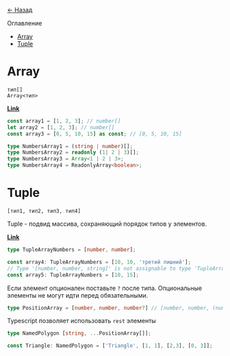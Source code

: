 [<- Назад](../README.md)

Оглавление
- [Array](#array)
- [Tuple](#tuple)
# Array


```
тип[]
Array<тип>
```

[**Link**](https://www.typescriptlang.org/play?#code/MYewdgzgLgBAhgJwXAngRhgXhgbTQGhgCZCBmAXQG4BYAKABsBTWRZFIrXA4squuqCgAOjGADkArgFsARowQQAgklQZsACmgIAlmADmMAD4ww0uQgCUOPrUEjxZ+UpUpSnZWwA8GYx2OkAPhpaIA)

```ts 
const array1 = [1, 2, 3]; // number[]
let array2 = [1, 2, 3]; // number[]
const array3 = [0, 5, 10, 15] as const; // [0, 5, 10, 15]

type NumbersArray1 = (string | number)[];
type NumbersArray2 = readonly (1| 2 | 3)[];
type NumbersArray3 = Array<1 | 2 | 3>;
type NumbersArray4 = ReadonlyArray<boolean>;

```

# Tuple

```
[тип1, тип2, тип3, тип4]
```

Tuple - подвид массива, сохраняющий порядок типов у элементов.

[**Link**](https://www.typescriptlang.org/play?#code/C4TwDgpgBAKgrmANhAggJzQQxAOTgWwCMI0BnKAXigG0A7A4tAGinqJIF0BuAWACh+AYwD2tUsCiYM2AIwAuWAmTosuBiXJVqMgAwtdLAOSAhEEACIIFYQY4A4QQJwgUQNwgVwBIggXhBbh7lCGjxk6SAAmBXgkVH88djJKGgMoGQBWbn4gA)
```ts
type TupleArrayNumbers = [number, number];

const array4: TupleArrayNumbers = [10, 10, 'третий лишний']; 
// Type '[number, number, string]' is not assignable to type 'TupleArrayNumbers'. Source has 3 element(s) but target allows only 2.
const array5: TupleArrayNumbers = [10, 15];
```

Если элемент опционален поставьте `?` после типа. Опциональные элементы не могут идти перед обязательными.

```ts
type PositionArray = [number, number, number?] // [number, number, (number | undefined)?]
```

Typescript позволяет использовать `rest` элементы

```ts
type NamedPolygon [string, ...PositionArray[]];

const Triangle: NamedPolygon = ['Triangle', [1, 1], [2,3], [0, 3]];
```